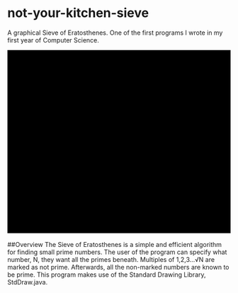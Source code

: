 # not-your-kitchen-sieve
A graphical Sieve of Eratosthenes. One of the first programs I wrote in my first year of Computer Science.

![sieve](assets/sieve.gif)

##Overview
The Sieve of Eratosthenes is a simple and efficient algorithm for finding small prime numbers. The user of the program can specify what number, N, they want all the primes beneath. Multiples of 1,2,3...√N are marked as not prime. Afterwards, all the non-marked numbers are known to be prime. This program makes use of the Standard Drawing Library, StdDraw.java.
